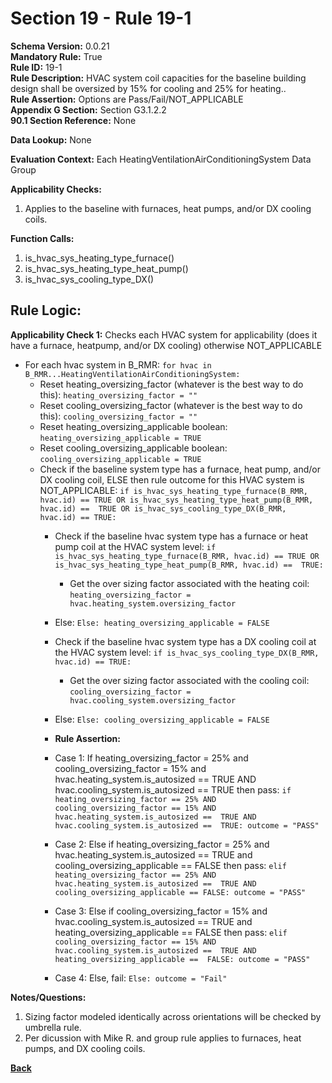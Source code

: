 # Section 19 - Rule 19-1  
**Schema Version:** 0.0.21  
**Mandatory Rule:** True  
**Rule ID:** 19-1   
**Rule Description:** HVAC system coil capacities for the baseline building design shall be oversized by 15% for cooling and 25% for heating..  
**Rule Assertion:** Options are Pass/Fail/NOT_APPLICABLE     
**Appendix G Section:** Section G3.1.2.2    
**90.1 Section Reference:** None  

**Data Lookup:** None  

**Evaluation Context:** Each HeatingVentilationAirConditioningSystem Data Group  

**Applicability Checks:** 

1. Applies to the baseline with furnaces, heat pumps, and/or DX cooling coils.  

**Function Calls:**  
1. is_hvac_sys_heating_type_furnace()
2. is_hvac_sys_heating_type_heat_pump()
3. is_hvac_sys_cooling_type_DX()  


## Rule Logic:  
**Applicability Check 1:**  Checks each HVAC system for applicability  (does it have a furnace, heatpump, and/or DX cooling) otherwise NOT_APPLICABLE
- For each hvac system in B_RMR: `for hvac in B_RMR...HeatingVentilationAirConditioningSystem:`    
    - Reset heating_oversizing_factor (whatever is the best way to do this): `heating_oversizing_factor = ""`  
    - Reset cooling_oversizing_factor (whatever is the best way to do this): `cooling_oversizing_factor = ""`  
    - Reset heating_oversizing_applicable boolean: `heating_oversizing_applicable = TRUE`  
    - Reset cooling_oversizing_applicable boolean: `cooling_oversizing_applicable = TRUE`     
    - Check if the baseline system type has a furnace, heat pump, and/or DX cooling coil, ELSE then rule outcome for this HVAC system is NOT_APPLICABLE: `if is_hvac_sys_heating_type_furnace(B_RMR, hvac.id) == TRUE OR is_hvac_sys_heating_type_heat_pump(B_RMR, hvac.id) ==  TRUE OR is_hvac_sys_cooling_type_DX(B_RMR, hvac.id) == TRUE:`   
        - Check if the baseline hvac system type has a furnace or heat pump coil at the HVAC system level: `if is_hvac_sys_heating_type_furnace(B_RMR, hvac.id) == TRUE OR is_hvac_sys_heating_type_heat_pump(B_RMR, hvac.id) ==  TRUE:`  
            - Get the over sizing factor associated with the heating coil: `heating_oversizing_factor = hvac.heating_system.oversizing_factor`     
        - Else: `Else: heating_oversizing_applicable = FALSE` 
        - Check if the baseline hvac system type has a DX cooling coil at the HVAC system level: `if is_hvac_sys_cooling_type_DX(B_RMR, hvac.id) == TRUE:`  
            - Get the over sizing factor associated with the cooling coil: `cooling_oversizing_factor = hvac.cooling_system.oversizing_factor`        
        - Else: `Else: cooling_oversizing_applicable = FALSE`   

        - **Rule Assertion:** 
        - Case 1: If heating_oversizing_factor = 25% and cooling_oversizing_factor = 15% and hvac.heating_system.is_autosized ==  TRUE AND hvac.cooling_system.is_autosized ==  TRUE  then pass: `if heating_oversizing_factor == 25% AND cooling_oversizing_factor == 15% AND hvac.heating_system.is_autosized ==  TRUE AND hvac.cooling_system.is_autosized ==  TRUE: outcome = "PASS"`  
        - Case 2: Else if heating_oversizing_factor = 25% and hvac.heating_system.is_autosized ==  TRUE and cooling_oversizing_applicable == FALSE then pass: `elif heating_oversizing_factor == 25% AND hvac.heating_system.is_autosized ==  TRUE AND cooling_oversizing_applicable == FALSE: outcome = "PASS"`  
        - Case 3: Else if cooling_oversizing_factor = 15% and hvac.cooling_system.is_autosized ==  TRUE and heating_oversizing_applicable ==  FALSE then pass: `elif cooling_oversizing_factor == 15% AND hvac.cooling_system.is_autosized ==  TRUE AND heating_oversizing_applicable ==  FALSE: outcome = "PASS"`  
        - Case 4: Else, fail: `Else: outcome = "Fail"`  



**Notes/Questions:**  
1. Sizing factor modeled identically across orientations will be checked by umbrella rule. 
2. Per dicussion with Mike R. and group rule applies to furnaces, heat pumps, and DX cooling coils.  


**[Back](_toc.md)**